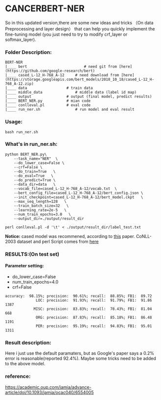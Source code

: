 # CANCERBERT-NER

So in this updated version,there are some new ideas and tricks （On data Preprocessing and layer design） that can help you quickly implement the fine-tuning model (you just need to try to modify crf_layer or softmax_layer).

### Folder Description:
```
BERT-NER
|____ bert                          # need git from [here](https://github.com/google-research/bert)
|____ cased_L-12_H-768_A-12	    # need download from [here](https://storage.googleapis.com/bert_models/2018_10_18/cased_L-12_H-768_A-12.zip)
|____ data		            # train data
|____ middle_data	            # middle data (label id map)
|____ output			    # output (final model, predict results)
|____ BERT_NER.py		    # mian code
|____ conlleval.pl		    # eval code
|____ run_ner.sh    		    # run model and eval result

```


### Usage:
```
bash run_ner.sh
```

### What's in run_ner.sh:
```
python BERT_NER.py\
    --task_name="NER"  \
    --do_lower_case=False \
    --crf=False \
    --do_train=True   \
    --do_eval=True   \
    --do_predict=True \
    --data_dir=data   \
    --vocab_file=cased_L-12_H-768_A-12/vocab.txt  \
    --bert_config_file=cased_L-12_H-768_A-12/bert_config.json \
    --init_checkpoint=cased_L-12_H-768_A-12/bert_model.ckpt   \
    --max_seq_length=128   \
    --train_batch_size=32   \
    --learning_rate=2e-5   \
    --num_train_epochs=3.0   \
    --output_dir=./output/result_dir

perl conlleval.pl -d '\t' < ./output/result_dir/label_test.txt
```

**Notice:** cased model was recommened, according to [this](https://arxiv.org/abs/1810.04805) paper. CoNLL-2003 dataset and perl Script comes from [here](https://www.clips.uantwerpen.be/conll2003/ner/)


### RESULTS:(On test set)
#### Parameter setting:
* do_lower_case=False 
* num_train_epochs=4.0
* crf=False
  
```
accuracy:  98.15%; precision:  90.61%; recall:  88.85%; FB1:  89.72
              LOC: precision:  91.93%; recall:  91.79%; FB1:  91.86  1387
             MISC: precision:  83.83%; recall:  78.43%; FB1:  81.04  668
              ORG: precision:  87.83%; recall:  85.18%; FB1:  86.48  1191
              PER: precision:  95.19%; recall:  94.83%; FB1:  95.01  1311
```
### Result description:
Here i just use the default paramaters, but as Google's paper says a 0.2% error is reasonable(reported 92.4%).
Maybe some tricks need to be added to the above model. 



### reference:

https://academic.oup.com/jamia/advance-article/doi/10.1093/jamia/ocac040/6554005





